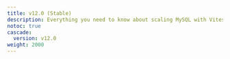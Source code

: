 ```yaml
---
title: v12.0 (Stable)
description: Everything you need to know about scaling MySQL with Vitess.
notoc: true
cascade:
  version: v12.0
weight: 2000
---
```


